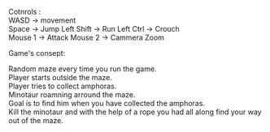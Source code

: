 Cotnrols :  
WASD -> movement  
Space -> Jump
Left Shift -> Run
Left Ctrl -> Crouch  
Mouse 1 -> Attack
Mouse 2 -> Cammera Zoom  


Game's consept:

Random maze every time you run the game.  
Player starts outside the maze.  
Player tries to collect amphoras.  
Minotaur roamning arround the maze.  
Goal is to find him when you have collected the amphoras.  
Kill the minotaur and with the help of a rope you had all along find your way out of the maze.
